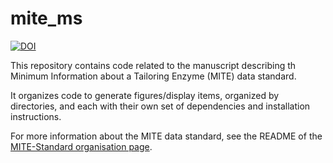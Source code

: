 mite_ms
=========

[![DOI](https://zenodo.org/badge/889083197.svg)](https://doi.org/10.5281/zenodo.16875018)  

This repository contains code related to the manuscript describing th Minimum Information about a Tailoring Enzyme (MITE) data standard.

It organizes code to generate figures/display items, organized by directories, and each with their own set of dependencies and installation instructions.

For more information about the MITE data standard, see the README of the [MITE-Standard organisation page](https://github.com/mite-standard).

